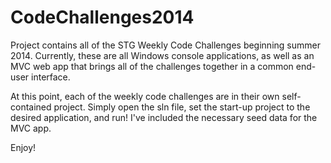 CodeChallenges2014
==================

Project contains all of the STG Weekly Code Challenges beginning summer 2014.  Currently, these are all Windows console applications, as well as an MVC web app that brings all of the challenges together in a common end-user interface.

At this point, each of the weekly code challenges are in their own self-contained project.  Simply open the sln file, set the start-up project to the desired application, and run!  I've included the necessary seed data for the MVC app.

Enjoy!
